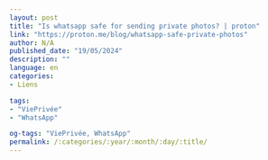 ```yaml
---
layout: post
title: "Is whatsapp safe for sending private photos? | proton"
link: "https://proton.me/blog/whatsapp-safe-private-photos"
author: N/A
published_date: "19/05/2024"
description: ""
language: en
categories:
- Liens

tags:
- "ViePrivée"
- "WhatsApp"

og-tags: "ViePrivée, WhatsApp"
permalink: /:categories/:year/:month/:day/:title/
---
```


